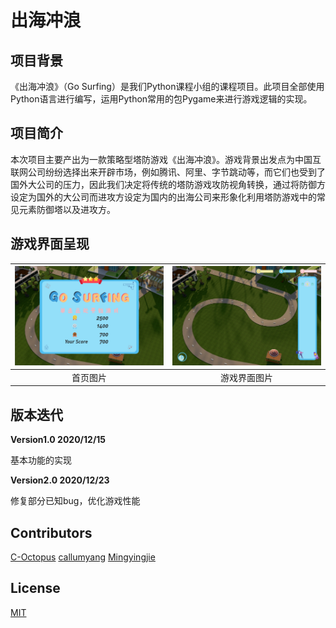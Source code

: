 # 出海冲浪

## 项目背景

《出海冲浪》（Go Surfing）是我们Python课程小组的课程项目。此项目全部使用Python语言进行编写，运用Python常用的包Pygame来进行游戏逻辑的实现。

## 项目简介

本次项目主要产出为一款策略型塔防游戏《出海冲浪》。游戏背景出发点为中国互联网公司纷纷选择出来开辟市场，例如腾讯、阿里、字节跳动等，而它们也受到了国外大公司的压力，因此我们决定将传统的塔防游戏攻防视角转换，通过将防御方设定为国外的大公司而进攻方设定为国内的出海公司来形象化利用塔防游戏中的常见元素防御塔以及进攻方。

## 游戏界面呈现

| <img src="首页.jpg" style="zoom:45%;" /> | <img src="开始页.jpg" style="zoom:45%;" /> |
| :----------------------------------------------------------: | :----------------------------------------------------------: |
|                           首页图片                           |                         游戏界面图片                         |

## 版本迭代

**Version1.0 2020/12/15**

基本功能的实现

**Version2.0 2020/12/23**

修复部分已知bug，优化游戏性能

## Contributors
[C-Octopus](https://github.com/C-Octopus)
[callumyang](https://github.com/callumyang)
[Mingyingjie](https://github.com/Mingyingjie)
## License
[MIT](License) 
